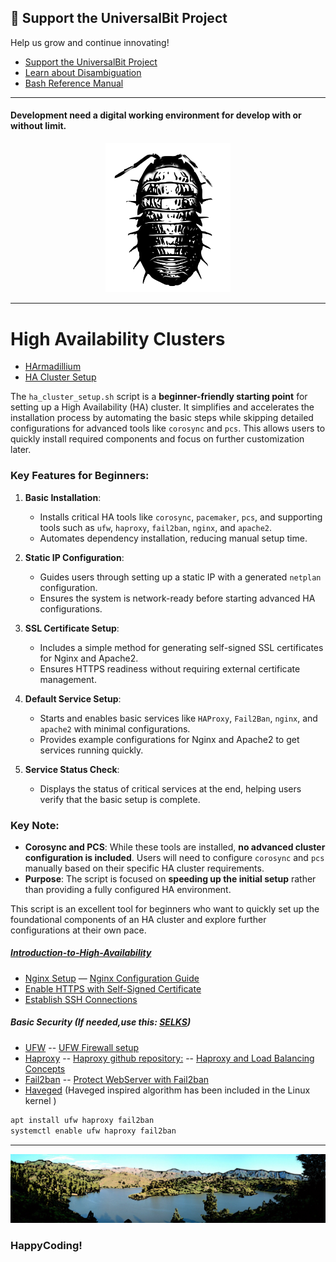 ## 📢 Support the UniversalBit Project
Help us grow and continue innovating!  
- [Support the UniversalBit Project](https://github.com/universalbit-dev/universalbit-dev/tree/main/support)  
- [Learn about Disambiguation](https://en.wikipedia.org/wiki/Wikipedia:Disambiguation)  
- [Bash Reference Manual](https://www.gnu.org/software/bash/manual/)

---

#### Development need a digital working environment for develop with or without limit.
<p align="center">
  <img src="https://github.com/universalbit-dev/HArmadillium/blob/main/docs/assets/images/armadillidium.png" width="200" />
</p>



---
# High Availability Clusters 
* [HArmadillium](https://github.com/universalbit-dev/armadillium/blob/main/HArmadillium.md)
* [HA Cluster Setup](https://github.com/universalbit-dev/HArmadillium/blob/main/ha_cluster_setup.sh)

The `ha_cluster_setup.sh` script is a **beginner-friendly starting point** for setting up a High Availability (HA) cluster. It simplifies and accelerates the installation process by automating the basic steps while skipping detailed configurations for advanced tools like `corosync` and `pcs`. This allows users to quickly install required components and focus on further customization later.

### Key Features for Beginners:
1. **Basic Installation**:
   - Installs critical HA tools like `corosync`, `pacemaker`, `pcs`, and supporting tools such as `ufw`, `haproxy`, `fail2ban`, `nginx`, and `apache2`.
   - Automates dependency installation, reducing manual setup time.

2. **Static IP Configuration**:
   - Guides users through setting up a static IP with a generated `netplan` configuration.
   - Ensures the system is network-ready before starting advanced HA configurations.

3. **SSL Certificate Setup**:
   - Includes a simple method for generating self-signed SSL certificates for Nginx and Apache2.
   - Ensures HTTPS readiness without requiring external certificate management.

4. **Default Service Setup**:
   - Starts and enables basic services like `HAProxy`, `Fail2Ban`, `nginx`, and `apache2` with minimal configurations.
   - Provides example configurations for Nginx and Apache2 to get services running quickly.

5. **Service Status Check**:
   - Displays the status of critical services at the end, helping users verify that the basic setup is complete.

### Key Note:
- **Corosync and PCS**: While these tools are installed, **no advanced cluster configuration is included**. Users will need to configure `corosync` and `pcs` manually based on their specific HA cluster requirements.
- **Purpose**: The script is focused on **speeding up the initial setup** rather than providing a fully configured HA environment.

This script is an excellent tool for beginners who want to quickly set up the foundational components of an HA cluster and explore further configurations at their own pace.
##### [Introduction-to-High-Availability](https://ubuntu.com/server/docs/introduction-to-high-availability)


* [Nginx Setup](https://github.com/universalbit-dev/HArmadillium/blob/main/HArmadillium.md#webserver) — [Nginx Configuration Guide](https://github.com/universalbit-dev/HArmadillium/blob/main/HArmadillium.md#nginx-configuration)  
* [Enable HTTPS with Self-Signed Certificate](https://github.com/universalbit-dev/HArmadillium/blob/main/HArmadillium.md#self-signed-certificate-https-with-openssl)  
* [Establish SSH Connections](https://github.com/universalbit-dev/HArmadillium/blob/main/HArmadillium.md#ssh-connection-to-communicate-with-all-nodes)  

##### Basic Security (If needed,use this: [SELKS](https://github.com/universalbit-dev/SELKS/pkgs/container/arkimeviewer))
* [UFW](https://manpages.ubuntu.com/manpages/bionic/en/man8/ufw.8.html) -- [UFW Firewall setup](https://github.com/universalbit-dev/HArmadillium/blob/main/HArmadillium.md#ufw-firewall-rules-for-each-node)
* [Haproxy](https://www.haproxy.org/) -- [Haproxy github repository:](https://github.com/haproxy/haproxy/)  -- [Haproxy and Load Balancing Concepts](https://www.digitalocean.com/community/tutorials/an-introduction-to-haproxy-and-load-balancing-concepts)
* [Fail2ban](https://github.com/fail2ban/fail2ban) -- [Protect WebServer with Fail2ban ](https://www.digitalocean.com/community/tutorials/how-to-protect-an-nginx-server-with-fail2ban-on-ubuntu-22-04)
* [Haveged](https://wiki.archlinux.org/title/Haveged#) (Haveged inspired algorithm has been included in the Linux kernel )

```bash
apt install ufw haproxy fail2ban
systemctl enable ufw haproxy fail2ban
```

---



<img src="https://github.com/universalbit-dev/HArmadillium/blob/main/docs/assets/images/ecosystem_gran_canaria_edited.png" width="auto" />

### HappyCoding!
